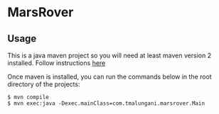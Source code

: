# MarsRover

## Usage
This is a java maven project so you will need at least maven version 2 installed. Follow instructions [here](https://maven.apache.org/install.html) 

Once maven is installed, you can run the commands below in the root directory of the projects:

```$ mvn compile```<br>
```$ mvn exec:java -Dexec.mainClass=com.tmalungani.marsrover.Main```
